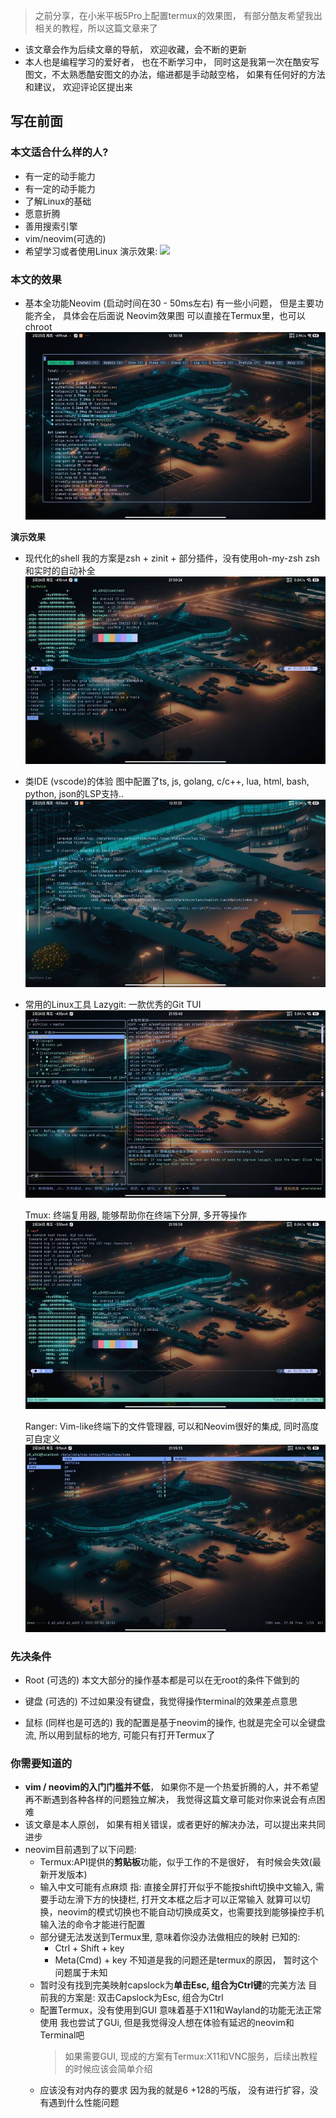 > 之前分享，在小米平板5Pro上配置termux的效果图， 有部分酷友希望我出相关的教程，所以这篇文章来了
-  该文章会作为后续文章的导航， 欢迎收藏，会不断的更新
-  本人也是编程学习的爱好者， 也在不断学习中， 同时这是我第一次在酷安写图文，不太熟悉酷安图文的办法，缩进都是手动敲空格， 如果有任何好的方法和建议， 欢迎评论区提出来


## 写在前面

### 本文适合什么样的人?

-  有一定的动手能力
-  有一定的动手能力
-  了解Linux的基础
-  愿意折腾
-  善用搜索引擎
-  vim/neovim(可选的)
-  希望学习或者使用Linux
	演示效果: ![](demo.gif)

### 本文的效果
- 基本全功能Neovim (启动时间在30 - 50ms左右)
	有一些小问题， 但是主要功能齐全， 具体会在后面说
	Neovim效果图 可以直接在Termux里，也可以chroot
	 ![](Pasted%20image%2020230225131546.png)

**演示效果**
- 现代化的shell
	我的方案是zsh + zinit + 部分插件，没有使用oh-my-zsh
	zsh和实时的自动补全
	 ![](Pasted%20image%2020230225131619.png)

- 类IDE (vscode)的体验
	图中配置了ts, js, golang, c/c++, lua, html, bash, python, json的LSP支持..
	 ![](Pasted%20image%2020230225131629.png)

- 常用的Linux工具
	Lazygit: 一款优秀的Git TUI
	 ![](Pasted%20image%2020230225131641.png)

	Tmux: 终端复用器, 能够帮助你在终端下分屏, 多开等操作
	 ![](Pasted%20image%2020230225131707.png)

	Ranger: Vim-like终端下的文件管理器, 可以和Neovim很好的集成, 同时高度可自定义
	 ![](Pasted%20image%2020230225131720.png)

### 先决条件
- Root (可选的)
	本文大部分的操作基本都是可以在无root的条件下做到的
 
- 键盘 (可选的)
	不过如果没有键盘，我觉得操作terminal的效果差点意思

- 鼠标 (同样也是可选的)
	我的配置是基于neovim的操作, 也就是完全可以全键盘流, 所以用到鼠标的地方, 可能只有打开Termux了

### 你需要知道的
- **vim / neovim的入门门槛并不低**， 如果你不是一个热爱折腾的人，并不希望再不断遇到各种各样的问题独立解决， 我觉得这篇文章可能对你来说会有点困难
- 该文章是本人原创， 如果有相关错误，或者更好的解决办法，可以提出来共同进步
- neovim目前遇到了以下问题:
	-  Termux:API提供的**剪贴板**功能，似乎工作的不是很好， 有时候会失效(最新开发版本)
	-  输入中文可能有点麻烦
		指: 直接全屏打开似乎不能按shift切换中文输入, 需要手动左滑下方的快捷栏, 打开文本框之后才可以正常输入
		  就算可以切换，neovim的模式切换也不能自动切换成英文，也需要找到能够操控手机输入法的命令才能进行配置
	- 部分键无法发送到Termux里, 意味着你没办法做相应的映射
		已知的:
		- Ctrl + Shift + key
		- Meta(Cmd) + key 
		不知道是我的问题还是termux的原因， 暂时这个问题属于未知
	- 暂时没有找到完美映射capslock为**单击Esc, 组合为Ctrl键**的完美方法
		 目前我的方案是: 双击Capslock为Esc, 组合为Ctrl
	- 配置Termux，没有使用到GUI
		意味着基于X11和Wayland的功能无法正常使用
		我也尝试了GUi, 但是我觉得没人想在体验有延迟的neovim和Terminal吧
		> 如果需要GUI, 现成的方案有Termux:X11和VNC服务，后续出教程的时候应该会简单介绍
	- 应该没有对内存的要求
		因为我的就是6 +128的丐版， 没有进行扩容，没有遇到什么性能问题
